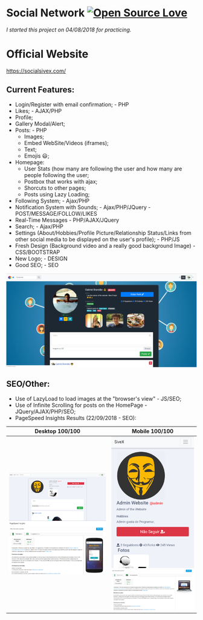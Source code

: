 # Social Network [![Open Source Love](https://badges.frapsoft.com/os/v1/open-source.svg?v=103)](https://github.com/ellerbrock/open-source-badges/)


*I started this project on 04/08/2018 for practicing.*

# Official Website
https://socialsivex.com/

## Current Features:
  - Login/Register with email confirmation; - PHP
  - Likes; - AJAX/PHP
  - Profile;
  - Gallery Modal/Alert;
  - Posts: - PHP
    - Images;
    - Embed WebSite/Videos (iframes);
    - Text;
    - Emojis :smiley:;
  - Homepage:
    - User Stats (how many are following the user and how many are people following the user;
    - Postbox that works with ajax;
    - Shorcuts to other pages;
    - Posts using Lazy Loading;
  - Following System; - Ajax/PHP
  - Notification System with Sounds; - Ajax/PHP/JQuery - POST/MESSAGE/FOLLOW/LIKES
  - Real-Time Messages - PHP/AJAX/JQuery
  - Search; - Ajax/PHP
  - Settings (About/Hobbies/Profile Picture/Relationship Status/Links from other social media to be displayed on the user's profile); - PHP/JS
  - Fresh Design (Background video and a really good background Image) - CSS/BOOTSTRAP
  - New Logo; - DESIGN
  - Good SEO; - SEO
    

![alt text](https://github.com/bakill3/social_network/blob/master/social2.png)




## SEO/Other:
  - Use of LazyLoad to load images at the "browser's view" - JS/SEO;
  - Use of Infinite Scrolling for posts on the HomePage - JQuery/AJAX/PHP/SEO;
  - PageSpeed Insights Results (22/09/2018 - SEO):
  
  Desktop 100/100            |  Mobile 100/100
  :-------------------------:|:-------------------------:
  ![](https://github.com/bakill3/social_network/blob/master/desktop.png) ![alt text](https://github.com/bakill3/social_network/blob/master/in1.png)  |  ![](https://github.com/bakill3/social_network/blob/master/mobile.png) ![alt text](https://github.com/bakill3/social_network/blob/master/in2.png)
    
    



